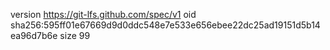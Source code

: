 version https://git-lfs.github.com/spec/v1
oid sha256:595ff01e67669d9d0ddc548e7e533e656ebee22dc25ad19151d5b14ea96d7b6e
size 99
